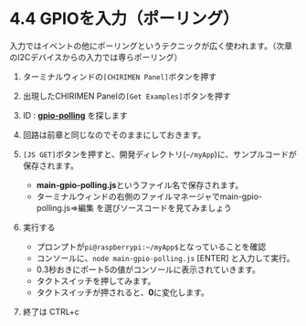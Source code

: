 # 4.4 GPIOを入力（ポーリング）
入力ではイベントの他にポーリングというテクニックが広く使われます。（次章のI2Cデバイスからの入力では専らポーリング）

1. ターミナルウィンドの```[CHIRIMEN Panel]```ボタンを押す
2. 出現したCHIRIMEN Panelの```[Get Examples]```ボタンを押す
3. ID : [**gpio-polling**](https://tutorial.chirimen.org/pizero/esm-examples/#GPIO_gpio-polling) を探します
4. 回路は前章と同じなのでそのままにしておきます。
5. ```[JS GET]```ボタンを押すと、開発ディレクトリ(```~/myApp```)に、サンプルコードが保存されます。
   * **main-gpio-polling.js**というファイル名で保存されます。
   * ターミナルウィンドの右側のファイルマネージャでmain-gpio-polling.js⇒編集 を選びソースコードを見てみましょう

6. 実行する
   * プロンプトが```pi@raspberrypi:~/myApp$```となっていることを確認
   * コンソールに、```node main-gpio-polling.js``` [ENTER] と入力して実行。
   * 0.3秒おきにポート5の値がコンソールに表示されていきます。
   * タクトスイッチを押してみます。
   * タクトスイッチが押されると、**0**に変化します。
7. 終了は CTRL+c
